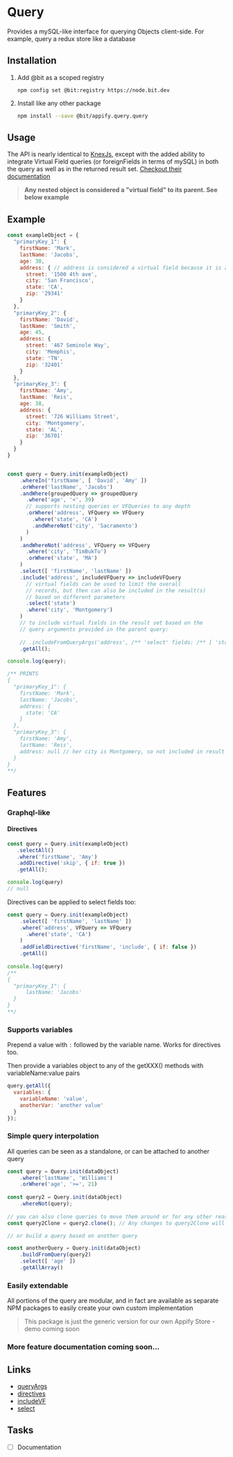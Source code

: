 # Query

Provides a mySQL-like interface for querying Objects client-side. For example, query a redux store like a database

## Installation


   1. Add @bit as a scoped registry
       ```
       npm config set @bit:registry https://node.bit.dev
       ```
       
   2. Install like any other package
       ```bash
       npm install --save @bit/appify.query.query
       ```

## Usage

The API is nearly identical to [KnexJs](https://knexjs.org), except with the added ability to integrate Virtual Field queries (or foreignFields in terms of mySQL) in both the query as well as in the returned result set. [Checkout their documentation](https://knexjs.org)

> **Any nested object is considered a "virtual field" to its parent. See below example**

## Example

```js
const exampleObject = {
  "primaryKey_1": {
    firstName: 'Mark',
    lastName: 'Jacobs',
    age: 30,
    address: { // address is considered a virtual field because it is a nested object
      street: '1500 4th ave',
      city: 'San Francisco',
      state: 'CA',
      zip: '29341'
    }
  },
  "primaryKey_2": {
    firstName: 'David',
    lastName: 'Smith',
    age: 45,
    address: {
      street: '467 Seminole Way',
      city: 'Memphis',
      state: 'TN',
      zip: '32401'
    }
  },
  "primaryKey_3": {
    firstName: 'Amy',
    lastName: 'Reis',
    age: 38,
    address: {
      street: '726 Williams Street',
      city: 'Montgomery',
      state: 'AL',
      zip: '36701'
    }
  }
}


const query = Query.init(exampleObject)
    .whereIn('firstName', [ 'David', 'Amy' ])
    .orWhere('lastName', 'Jacobs')
    .andWhere(groupedQuery => groupedQuery
      .where('age', '<', 39)
      // supports nesting queries or VFQueries to any depth
      .orWhere('address', VFQuery => VFQuery
        .where('state', 'CA')
        .andWhereNot('city', 'Sacramento')
      )
    )
    .andWhereNot('address', VFQuery => VFQuery
      .where('city', 'TimBukTu')
      .orWhere('state', 'MA')
    )
    .select([ 'firstName', 'lastName' ])
    .include('address', includeVFQuery => includeVFQuery
      // virtual fields can be used to limit the overall
      // records, but then can also be included in the result(s)
      // based on different parameters
      .select('state')
      .where('city', 'Montgomery')
    )
    // to include virtual fields in the result set based on the
    // query arguments provided in the parent query:
    
    // .includeFromQueryArgs('address', /** 'select' fields: /** [ 'state' ])
    .getAll();

console.log(query);

/** PRINTS 
{
  "primaryKey_1": {
    firstName: 'Mark',
    lastName: 'Jacobs',
    address: {
      state: 'CA'
    }
  },
  "primaryKey_3": {
    firstName: 'Amy',
    lastName: 'Reis',
    address: null // her city is Montgomery, so not included in result set
  }
}
**/
```

## Features

### Graphql-like

#### Directives

```js
const query = Query.init(exampleObject)
   .selectAll()
   .where('firstName', 'Amy')
   .addDirective('skip', { if: true })
   .getAll();

console.log(query)
// null
```

Directives can be applied to select fields too:

```js
const query = Query.init(exampleObject)
    .select([ 'firstName', 'lastName' ])
    .where('address', VFQuery => VFQuery
      .where('state', 'CA')
    )
    .addFieldDirective('firstName', 'include', { if: false })
    .getAll()
    
console.log(query)
/** 
{
  "primaryKey_1": {
      lastName: 'Jacobs'
  }
} 
**/

```

### Supports variables

Prepend a value with `:` followed by the variable name. Works for directives too.

Then provide a variables object to any of the getXXX() methods with variableName:value pairs

```js
query.getAll({
  variables: {
    variableName: 'value',
    anotherVar: 'another value'
  }
});
``` 

### Simple query interpolation

All queries can be seen as a standalone, or can be attached to another query

```js
const query = Query.init(dataObject)
    .where('lastName', 'Williams')
    .orWhere('age', '>=', 21)
    
const query2 = Query.init(dataObject)
    .whereNot(query);
    
// you can also clone queries to move them around or for any other reason. 
const query2Clone = query2.clone(); // Any changes to query2Clone will not affect query2.

// or build a query based on another query

const anotherQuery = Query.init(dataObject)
    .buildFromQuery(query2)
    .select([ 'age' ])
    .getAllArray()
```

### Easily extendable

All portions of the query are modular, and in fact are available as separate NPM packages to easily create your own custom implementation 

> This package is just the generic version for our own Appify Store - demo coming soon

### More feature documentation coming soon...

## Links

- [queryArgs](../queryArgs)
- [directives](../directives)
- [includeVF](../includeVF)
- [select](../selectField)


## Tasks

- [ ] Documentation




